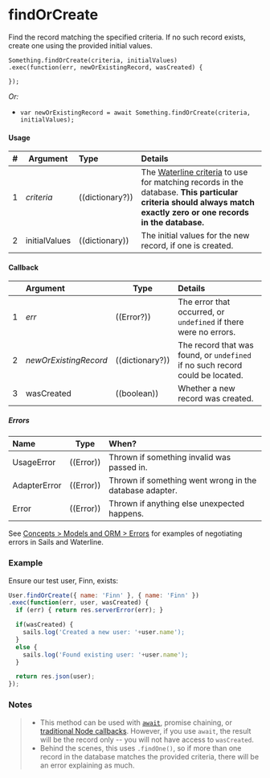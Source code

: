 # findOrCreate

Find the record matching the specified criteria.  If no such record exists, create one using the provided initial values.

```usage
Something.findOrCreate(criteria, initialValues)
.exec(function(err, newOrExistingRecord, wasCreated) {

});
```

_Or:_

+ `var newOrExistingRecord = await Something.findOrCreate(criteria, initialValues);`


#### Usage

| # | Argument      | Type                  | Details    |
|---|---------------|:----------------------|:-----------|
| 1 | _criteria_    | ((dictionary?))       | The [Waterline criteria](http://sailsjs.com/documentation/concepts/models-and-orm/query-language) to use for matching records in the database.  **This particular criteria should always match exactly zero or one records in the database.**
| 2 |  initialValues | ((dictionary))       | The initial values for the new record, if one is created.



#### Callback
|   |     Argument            | Type                | Details |
|---|:------------------------|---------------------|:---------------------------------------------------------------------------------|
| 1 |    _err_                | ((Error?))          | The error that occurred, or `undefined` if there were no errors.
| 2 | _newOrExistingRecord_   | ((dictionary?))     | The record that was found, or `undefined` if no such record could be located.
| 3 | wasCreated              | ((boolean))         | Whether a new record was created.


##### Errors

|     Name        | Type                | When? |
|:----------------|---------------------|:---------------------------------------------------------------------------------|
| UsageError      | ((Error))           | Thrown if something invalid was passed in.
| AdapterError    | ((Error))           | Thrown if something went wrong in the database adapter.
| Error           | ((Error))           | Thrown if anything else unexpected happens.

See [Concepts > Models and ORM > Errors](https://sailsjs.com/documentation/concepts/models-and-orm/errors) for examples of negotiating errors in Sails and Waterline.


### Example

Ensure our test user, Finn, exists:

```javascript
User.findOrCreate({ name: 'Finn' }, { name: 'Finn' })
.exec(function(err, user, wasCreated) {
  if (err) { return res.serverError(err); }

  if(wasCreated) {
    sails.log('Created a new user: '+user.name');
  }
  else {
    sails.log('Found existing user: '+user.name');
  }

  return res.json(user);
});
```

### Notes
> + This method can be used with [`await`](https://github.com/mikermcneil/parley/tree/49c06ee9ed32d9c55c24e8a0e767666a6b60b7e8#usage), promise chaining, or [traditional Node callbacks](https://sailsjs.com/documentation/reference/waterline-orm/queries/exec). However, if you use `await`, the result will be the record only -- you will not have access to `wasCreated`.
> + Behind the scenes, this uses `.findOne()`, so if more than one record in the database matches the provided criteria, there will be an error explaining as much.

<docmeta name="displayName" value=".findOrCreate()">
<docmeta name="pageType" value="method">

